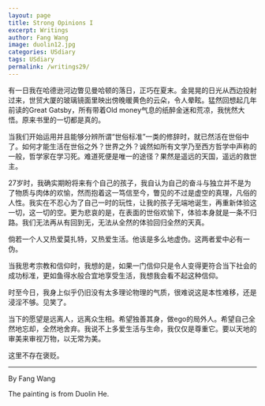 ```yaml
---
layout: page
title: Strong Opinions I
excerpt: Writings
author: Fang Wang
image: duolin12.jpg
categories: USdiary
tags: USdiary
permalink: /writings29/
---
```


有一日我在哈德逊河边瞥见曼哈顿的落日，正巧在夏末。金晃晃的日光从西边投射过来，世贸大厦的玻璃镜面里映出傍晚暖黄色的云朵，令人晕眩。猛然回想起几年前读的Great Gatsby，所有带着Old money气息的纸醉金迷和荒凉，我恍然大悟。原来书里的一切都是真的。

当我们开始运用并且能够分辨所谓“世俗标准”一类的修辞时，就已然活在世俗中了。如何才能生活在世俗之外？世界之外？诚然如所有文学乃至西方哲学中声称的一般，哲学家在学习死。难道死便是唯一的途径？果然是遥远的天国，遥远的救世主。

27岁时，我确实期盼将来有个自己的孩子，我自认为自己的奋斗与独立并不是为了物质与肉体的欢愉，然而抱着这一笃信至今，瞥见的不过是虚空的真理，凡俗的人性。我实在不忍心为了自己一时的玩性，让我的孩子无端地诞生，再重新体验这一切，这一切的空。更为悲哀的是，在表面的世俗欢愉下，体验本身就是一条不归路。我们无法再从有回到无，无法从全然的体验回归全然的天真。

倘若一个人又热爱莫扎特，又热爱生活。他该是多么地虚伪。这两者爱中必有一伪。

当我思考宗教和信仰时，我想的是，如果一门信仰只是令人变得更符合当下社会的成功标准，更如鱼得水般合宜地享受生活，我想我会看不起这种信仰。

时至今日，我身上似乎仍旧没有太多理论物理的气质，很难说这是本性难移，还是浸淫不够。见笑了。

当下的愿望是远离人，远离众生相。希望独善其身，做ego的局外人。希望自己全然地忘却，全然地舍弃。我说不上多爱生活与生命，我仅仅是尊重它。要以天地的审美来审视万物，以无常为美。

这里不存在褒贬。



****

By Fang Wang

The painting is from Duolin He.